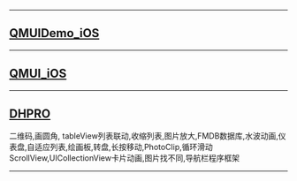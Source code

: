 
------

## [QMUIDemo_iOS](https://github.com/QMUI/QMUIDemo_iOS)

------


## [QMUI_iOS](https://github.com/Tencent/QMUI_iOS)



------

## [DHPRO](https://github.com/Andrew5/DHPRO)

二维码,画圆角, tableView列表联动,收缩列表,图片放大,FMDB数据库,水波动画,仪表盘,自适应列表,绘画板,转盘,长按移动,PhotoClip,循环滑动ScrollView,UICollectionView卡片动画,图片找不同,导航栏程序框架

------
